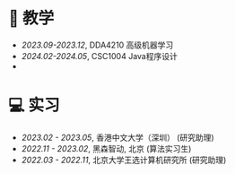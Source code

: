 
# 📖 教学
- *2023.09-2023.12*,   DDA4210  高级机器学习
- *2024.02-2024.05*,   CSC1004  Java程序设计
- 
# 💻 实习
- *2023.02 - 2023.05*, 香港中文大学（深圳） (研究助理)
- *2022.11 - 2023.02*, 黑森智动, 北京 (算法实习生)
- *2022.03 - 2022.11*, 北京大学王选计算机研究所 (研究助理)
